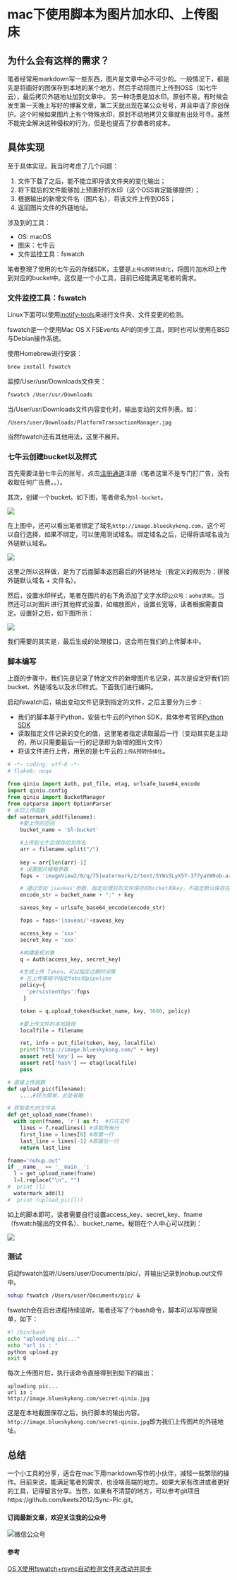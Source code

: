 # mac下使用脚本为图片加水印、上传图床
## 为什么会有这样的需求？

笔者经常用markdown写一些东西，图片是文章中必不可少的。一般情况下，都是先是将画好的图保存到本地的某个地方，然后手动将图片上传到OSS（如七牛云），最后拷贝外链地址加到文章中。
 另一种场景是加水印。原创不易，有时候会发生第一天晚上写好的博客文章，第二天就出现在某公众号号，并且申请了原创保护。这个时候如果图片上有个特殊水印，原封不动地拷贝文章就有出处可寻。虽然不能完全解决这种侵权的行为，但是也提高了抄袭者的成本。


## 具体实现

至于具体实现，我当时考虑了几个问题：

1. 文件下载了之后，能不能立即将该文件夹的变化输出；
2. 将下载后的文件能够加上预置好的水印（这个OSS肯定能够提供）；
3. 根据输出的新增文件名（图片名），将该文件上传到OSS；
4. 返回图片文件的外链地址。


涉及到的工具：

- OS: macOS
- 图床：七牛云
- 文件监控工具：fswatch

 
笔者整理了使用的七牛云的存储SDK，主要是`上传&预转持续化`，将图片加水印上传到对应的bucket中。这仅是一个小工具，目前已经能满足笔者的需求。

### 文件监控工具：fswatch
Linux下面可以使用[inotify-tools](http://linux.die.net/man/1/inotifywatch )来进行文件夹、文件变更的检测。

fswatch是一个使用Mac OS X FSEvents API的同步工具，同时也可以使用在BSD 与Debian操作系统。

使用Homebrew进行安装：

```bash
brew install fswatch
```
监控/User/usr/Downloads文件夹：

```bash
fswatch /User/usr/Downloads
```
当/User/usr/Downloads文件内容变化时，输出变动的文件列表。如：

```
/Users/user/Downloads/PlatformTransactionManager.jpg
```
当然fswatch还有其他用法，这里不展开。
### 七牛云创建bucket以及样式
 首先需要注册七牛云的账号，点击[注册通道](https://portal.qiniu.com/signup?code=3lffq8tzqxc9e)注册（笔者这里不是专门打广告，没有收取任何广告费。。）。
 
其次，创建一个bucket。如下图，笔者命名为`bl-bucket`。
 
![](http://image.blueskykong.com/bucket-bl.jpg)

在上图中，还可以看出笔者绑定了域名`http://image.blueskykong.com`，这个可以自行选择，如果不绑定，可以使用测试域名。绑定域名之后，记得将该域名设为外链默认域名。

![](http://image.blueskykong.com/default-bucket-name.jpg)

这里之所以这样做，是为了后面脚本返回最后的外链地址（我定义的规则为：拼接外链默认域名 + 文件名）。

然后，设置水印样式，笔者在图片的右下角添加了文字水印`公众号：aoho求索`。当然还可以对图片进行其他样式设置，如缩放图片，设置长宽等，读者根据需要自定。设置好之后，如下图所示：

![](http://image.blueskykong.com/css-bucket.jpg)

我们需要的其实是，最后生成的处理接口，这会用在我们的上传脚本中。
### 脚本编写

上面的步骤中，我们先是记录了特定文件的新增图片名记录，其次是设定好我们的bucket、外链域名以及水印样式。下面我们进行编码。

启动fswatch后，输出变动文件记录到指定的文件，之后主要分为三步：

- 我们的脚本基于Python，安装七牛云的Python SDK，具体参考官网[Python SDK](https://developer.qiniu.com/kodo/sdk/1242/python#3)
- 读取指定文件记录的变化的值，这里笔者指定读取最后一行（变动其实是主动的，所以只需要最后一行的记录即为新增的图片文件）
- 将该文件进行上传，用到的是七牛云的`上传&预转持续化`。

```python
# -*- coding: utf-8 -*-
# flake8: noqa

from qiniu import Auth, put_file, etag, urlsafe_base64_encode
import qiniu.config
from qiniu import BucketManager
from optparse import OptionParser
# 水印上传函数
def watermark_add(filename):
	#要上传的空间
	bucket_name = 'bl-bucket'

	#上传到七牛后保存的文件名
	arr = filename.split("/")
	
	key = arr[len(arr)-1]
	# 设置图片缩略参数
	fops = 'imageView2/0/q/75|watermark/2/text/5YWs5LyX5Y-377yaYW9ob-axgue0og==/font/5b6u6L2v6ZuF6buR/fontsize/400/fill/IzAwMDAwMA==/dissolve/50/gravity/SouthEast/dx/10/dy/10'

	# 通过添加'|saveas'参数，指定处理后的文件保存的bucket和key，不指定默认保存在当前空间，bucket_saved为目标bucket，key_saved为目标key
	encode_str = bucket_name + ":" + key

	saveas_key = urlsafe_base64_encode(encode_str)

	fops = fops+'|saveas/'+saveas_key

	access_key = 'xxx'
	secret_key = 'xxx'

	#构建鉴权对象
	q = Auth(access_key, secret_key)

	#生成上传 Token，可以指定过期时间等
	# 在上传策略中指定fobs和pipeline
	policy={
	  'persistentOps':fops
	 }

	token = q.upload_token(bucket_name, key, 3600, policy)

	#要上传文件的本地路径
	localfile = filename

	ret, info = put_file(token, key, localfile)
	print("http://image.blueskykong.com/" + key)
	assert ret['key'] == key
	assert ret['hash'] == etag(localfile)
	pass

# 直接上传函数
def upload_pic(filename):
	....#较为简单，此处省略

# 获取变化的文件名
def get_upload_name(fname):
  with open(fname, 'r') as f:  #打开文件
    lines = f.readlines() #读取所有行
    first_line = lines[0] #取第一行
    last_line = lines[-1] #取最后一行
    return last_line

fname='nohup.out'
if __name__ == '__main__':
  l = get_upload_name(fname)
  l=l.replace("\n", "")
#  print (l)
  watermark_add(l)
#  print (upload_pic(l))
```
如上的脚本即可，读者需要自行设置access_key、secret_key、fname（fswatch输出的文件名）、bucket_name。秘钥在个人中心可以找到：

![](http://image.blueskykong.com/secret-qiniu.jpg)

### 测试

启动fswatch监听/Users/user/Documents/pic/，并输出记录到nohup.out文件中。

```bash
nohup fswatch /Users/user/Documents/pic/ &
```

fswatch会在后台进程持续监听。笔者还写了个bash命令，脚本可以写得很简单，如下：

```bash
#! /bin/bash
echo "uploading pic..."
echo "url is : "
python upload.py
exit 0
```
每次上传图片后，执行该命令直接得到到如下的输出：

```
uploading pic...
url is :
http://image.blueskykong.com/secret-qiniu.jpg
```
这是在本地截图保存之后，执行脚本的输出内容。`http://image.blueskykong.com/secret-qiniu.jpg`即为我们上传图片的外链地址。

## 总结
一个小工具的分享，适合在mac下用markdown写作的小伙伴，减轻一些繁琐的操作。目前来说，能满足笔者的需求，也没啥高端的地方。如果大家有改进或者更好的工具，记得留言分享。当然，如果有不清楚的地方，可以参考git项目https://github.com/keets2012/Sync-Pic.git。

#### 订阅最新文章，欢迎关注我的公众号

![微信公众号](http://ovci9bs39.bkt.clouddn.com/qrcode_for_gh_ca56415d4966_430.jpg)

#### 参考
[OS X使用fswatch+rsync自动检测文件夹改动并同步](https://my.oschina.net/mengshuai/blog/618354)

